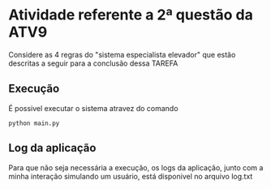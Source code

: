 # Atividade referente a 2ª questão da ATV9
Considere as 4 regras do "sistema especialista elevador" que estão descritas a seguir para a conclusão dessa TAREFA

## Execução
É possivel executar o sistema atravez do comando 
```shell
python main.py
```

## Log da aplicação
Para que não seja necessária a execução, os logs da aplicação, junto com a minha interação simulando um usuário, está disponivel no arquivo log.txt